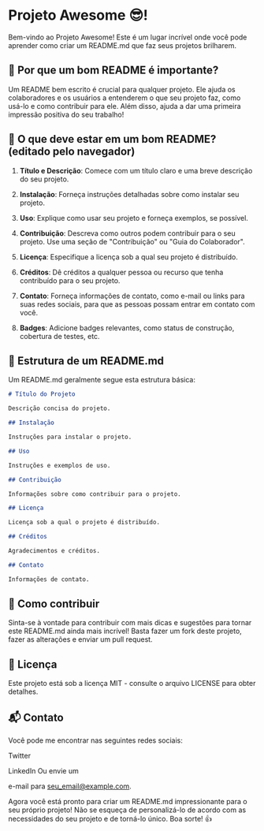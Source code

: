 # Projeto Awesome 😎!

Bem-vindo ao Projeto Awesome! Este é um lugar incrível onde você pode aprender como criar um README.md que faz seus projetos brilharem.

## 🚀 Por que um bom README é importante?

Um README bem escrito é crucial para qualquer projeto. Ele ajuda os colaboradores e os usuários a entenderem o que seu projeto faz, como usá-lo e como contribuir para ele. Além disso, ajuda a dar uma primeira impressão positiva do seu trabalho!

## 📄 O que deve estar em um bom README? (editado pelo navegador)

1. **Título e Descrição**: Comece com um título claro e uma breve descrição do seu projeto.

2. **Instalação**: Forneça instruções detalhadas sobre como instalar seu projeto.

3. **Uso**: Explique como usar seu projeto e forneça exemplos, se possível.

4. **Contribuição**: Descreva como outros podem contribuir para o seu projeto. Use uma seção de "Contribuição" ou "Guia do Colaborador".

5. **Licença**: Especifique a licença sob a qual seu projeto é distribuído.

6. **Créditos**: Dê créditos a qualquer pessoa ou recurso que tenha contribuído para o seu projeto.

7. **Contato**: Forneça informações de contato, como e-mail ou links para suas redes sociais, para que as pessoas possam entrar em contato com você.

8. **Badges**: Adicione badges relevantes, como status de construção, cobertura de testes, etc.

## 🧩 Estrutura de um README.md

Um README.md geralmente segue esta estrutura básica:

```markdown
# Título do Projeto

Descrição concisa do projeto.

## Instalação

Instruções para instalar o projeto.

## Uso

Instruções e exemplos de uso.

## Contribuição

Informações sobre como contribuir para o projeto.

## Licença

Licença sob a qual o projeto é distribuído.

## Créditos

Agradecimentos e créditos.

## Contato

Informações de contato.
```


## 🤝 Como contribuir
Sinta-se à vontade para contribuir com mais dicas e sugestões para tornar este README.md ainda mais incrível! Basta fazer um fork deste projeto, fazer as alterações e enviar um pull request.

## 📝 Licença
Este projeto está sob a licença MIT - consulte o arquivo LICENSE para obter detalhes.

## 📬 Contato
Você pode me encontrar nas seguintes redes sociais:

Twitter

LinkedIn
Ou envie um 

e-mail para seu_email@example.com.

Agora você está pronto para criar um README.md impressionante para o seu próprio projeto! Não se esqueça de personalizá-lo de acordo com as necessidades do seu projeto e de torná-lo único. Boa sorte! 👍